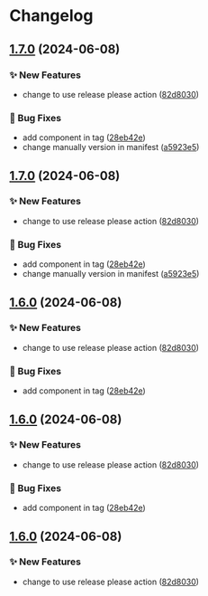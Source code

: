 # Changelog

## [1.7.0](https://github.com/AlbertHernandez/typescript-library-template/compare/typescript-library-template-example-v1.6.0...typescript-library-template-example-v1.7.0) (2024-06-08)


### ✨ New Features

* change to use release please action ([82d8030](https://github.com/AlbertHernandez/typescript-library-template/commit/82d803063d55773c07707332aee332f852825611))


### 🐛 Bug Fixes

* add component in tag ([28eb42e](https://github.com/AlbertHernandez/typescript-library-template/commit/28eb42ee2c9e4cc04e24659b5513441c0067bedf))
* change manually version in manifest ([a5923e5](https://github.com/AlbertHernandez/typescript-library-template/commit/a5923e5668d17de7a2a1b8ebd95d54597f112f62))

## [1.7.0](https://github.com/AlbertHernandez/typescript-library-template/compare/typescript-library-template-example-v1.6.0...typescript-library-template-example-v1.7.0) (2024-06-08)


### ✨ New Features

* change to use release please action ([82d8030](https://github.com/AlbertHernandez/typescript-library-template/commit/82d803063d55773c07707332aee332f852825611))


### 🐛 Bug Fixes

* add component in tag ([28eb42e](https://github.com/AlbertHernandez/typescript-library-template/commit/28eb42ee2c9e4cc04e24659b5513441c0067bedf))
* change manually version in manifest ([a5923e5](https://github.com/AlbertHernandez/typescript-library-template/commit/a5923e5668d17de7a2a1b8ebd95d54597f112f62))

## [1.6.0](https://github.com/AlbertHernandez/typescript-library-template/compare/typescript-library-template-example-v1.5.20...typescript-library-template-example-v1.6.0) (2024-06-08)


### ✨ New Features

* change to use release please action ([82d8030](https://github.com/AlbertHernandez/typescript-library-template/commit/82d803063d55773c07707332aee332f852825611))


### 🐛 Bug Fixes

* add component in tag ([28eb42e](https://github.com/AlbertHernandez/typescript-library-template/commit/28eb42ee2c9e4cc04e24659b5513441c0067bedf))

## [1.6.0](https://github.com/AlbertHernandez/typescript-library-template/compare/typescript-library-template-example-v1.5.20...typescript-library-template-example-v1.6.0) (2024-06-08)


### ✨ New Features

* change to use release please action ([82d8030](https://github.com/AlbertHernandez/typescript-library-template/commit/82d803063d55773c07707332aee332f852825611))


### 🐛 Bug Fixes

* add component in tag ([28eb42e](https://github.com/AlbertHernandez/typescript-library-template/commit/28eb42ee2c9e4cc04e24659b5513441c0067bedf))

## [1.6.0](https://github.com/AlbertHernandez/typescript-library-template/compare/typescript-library-template-example-v1.5.20...typescript-library-template-example-v1.6.0) (2024-06-08)


### ✨ New Features

* change to use release please action ([82d8030](https://github.com/AlbertHernandez/typescript-library-template/commit/82d803063d55773c07707332aee332f852825611))
